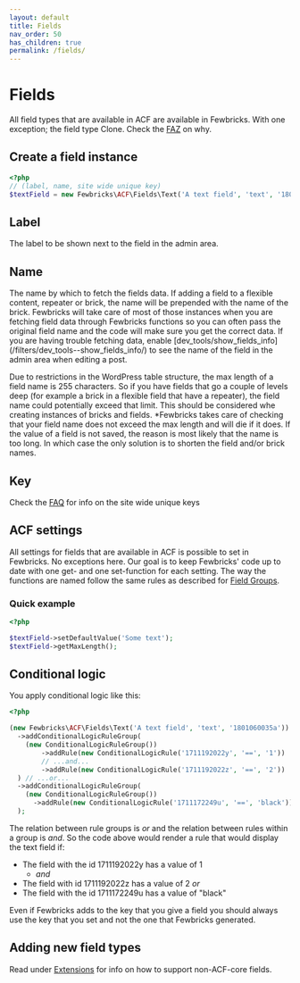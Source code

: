 ```yaml
---
layout: default
title: Fields 
nav_order: 50
has_children: true
permalink: /fields/
---
```


# Fields
All field types that are available in ACF are available in Fewbricks. With one exception; the field type Clone. 
Check the [FAZ](/faq/) on why.

## Create a field instance
```php
<?php
// (label, name, site wide unique key)
$textField = new Fewbricks\ACF\Fields\Text('A text field', 'text', '1801060035a');
```

## Label
The label to be shown next to the field in the admin area.

## Name
The name by which to fetch the fields data. If adding a field to a flexible content, repeater or brick, the name will
be prepended with the name of the brick. Fewbricks will take care of most of those instances when you are fetching
field data through Fewbricks functions so you can often pass the original field name and the code will make sure you 
get the correct data. If you are having trouble fetching data, enable [dev_tools/show_fields_info]
(/filters/dev_tools--show_fields_info/) to see the name of the field in the admin area when editing a post.

Due to restrictions in the WordPress table structure, the max length of a field name is 255 characters. So if you 
have fields that go a couple of levels deep (for example a brick in a flexible field that have a repeater), the field
 name could potentially exceed that limit. This should be considered whe creating instances of bricks and fields. 
 *Fewbricks takes care of checking that your field name does not exceed the max length and will die if it does. If 
 the value of a field is not saved, the reason is most likely that the name is too long. In which case the only 
 solution is to shorten the field and/or brick names.

## Key
Check the [FAQ](/faq/) for info on the site wide unique keys 

## ACF settings
All settings for fields that are available in ACF is possible to set in Fewbricks. No exceptions here. Our goal is to 
keep Fewbricks' code up to date with one get- and one set-function for each setting. The way the functions are named 
follow the same rules as described for [Field Groups](/field-groups/#acf-settings).

### Quick example

```php
<?php

$textField->setDefaultValue('Some text');
$textField->getMaxLength();

```

## Conditional logic
You apply conditional logic like this:

```php
<?php

(new Fewbricks\ACF\Fields\Text('A text field', 'text', '1801060035a'))
  ->addConditionalLogicRuleGroup(
    (new ConditionalLogicRuleGroup())
        ->addRule(new ConditionalLogicRule('1711192022y', '==', '1'))
        // ...and...
        ->addRule(new ConditionalLogicRule('1711192022z', '==', '2'))
  ) // ...or...
  ->addConditionalLogicRuleGroup(
    (new ConditionalLogicRuleGroup())
      ->addRule(new ConditionalLogicRule('1711172249u', '==', 'black'))
  );
```

The relation between rule groups is _or_ and the relation between rules within a group is _and_. So the code above 
would render a rule that would display the text field if:

- The field with the id 1711192022y has a value of 1
  - _and_
- The field with id 1711192022z has a value of 2
_or_
- The field with the id 1711172249u has a value of "black"

Even if Fewbricks adds to the key that you give a field you should always use the key that you set and not the one 
that Fewbricks generated.

## Adding new field types
Read under [Extensions](/fields/extensions/) for info on how to support non-ACF-core fields.

